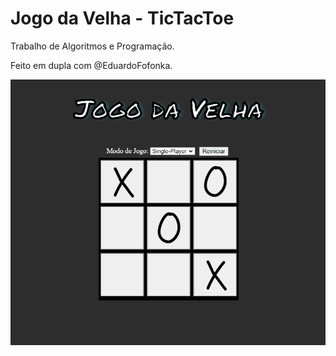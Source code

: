 # Jogo da Velha - TicTacToe
Trabalho de Algoritmos e Programação.

Feito em dupla com @EduardoFofonka.

[![Jogo-da-Velha](https://github.com/MatheusLeffa/Jogo-da-Velha/blob/main/img/Captura%20de%20tela.PNG?raw=true)](https://jsfiddle.net/2facxhn1/)

